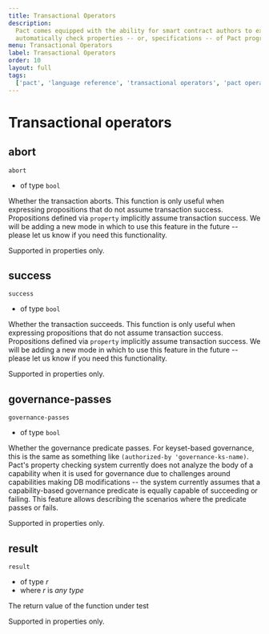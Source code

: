 ```yaml
---
title: Transactional Operators
description:
  Pact comes equipped with the ability for smart contract authors to express and
  automatically check properties -- or, specifications -- of Pact programs.
menu: Transactional Operators
label: Transactional Operators
order: 10
layout: full
tags:
  ['pact', 'language reference', 'transactional operators', 'pact operators']
---
```


# Transactional operators

## abort

```pact
abort
```

- of type `bool`

Whether the transaction aborts. This function is only useful when expressing
propositions that do not assume transaction success. Propositions defined via
`property` implicitly assume transaction success. We will be adding a new mode
in which to use this feature in the future -- please let us know if you need
this functionality.

Supported in properties only.

## success

```pact
success
```

- of type `bool`

Whether the transaction succeeds. This function is only useful when expressing
propositions that do not assume transaction success. Propositions defined via
`property` implicitly assume transaction success. We will be adding a new mode
in which to use this feature in the future -- please let us know if you need
this functionality.

Supported in properties only.

## governance-passes

```pact
governance-passes
```

- of type `bool`

Whether the governance predicate passes. For keyset-based governance, this is
the same as something like `(authorized-by 'governance-ks-name)`. Pact's
property checking system currently does not analyze the body of a capability
when it is used for governance due to challenges around capabilities making DB
modifications -- the system currently assumes that a capability-based governance
predicate is equally capable of succeeding or failing. This feature allows
describing the scenarios where the predicate passes or fails.

Supported in properties only.

## result

```pact
result
```

- of type _r_
- where _r_ is _any type_

The return value of the function under test

Supported in properties only.
